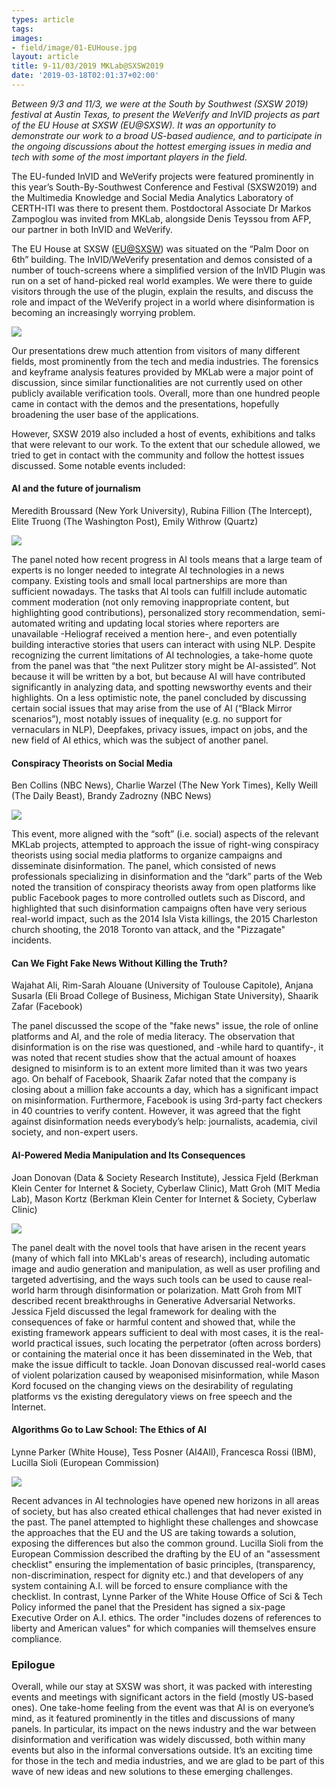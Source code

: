 ```yaml
---
types: article
tags:
images: 
- field/image/01-EUHouse.jpg
layout: article
title: 9-11/03/2019 MKLab@SXSW2019
date: '2019-03-18T02:01:37+02:00'
---
```

<p style="font-style: italic;">Between 9/3 and 11/3, we were at the South by Southwest (SXSW 2019) festival at Austin Texas, to present the WeVerify and InVID projects as part of the EU House at SXSW (EU@SXSW). It was an opportunity to demonstrate our work to a broad US-based audience, and to participate in the ongoing discussions about the hottest emerging issues in media and tech with some of the most important players in the field.
</p>

<p>The EU-funded InVID and WeVerify projects were featured prominently in this year’s South-By-Southwest Conference and Festival (SXSW2019) and the Multimedia Knowledge and Social Media Analytics Laboratory of CERTH-ITI was there to present them. Postdoctoral Associate Dr Markos Zampoglou was invited from MKLab, alongside Denis Teyssou from AFP, our partner in both InVID and WeVerify.
</p>

<p>The EU House at SXSW (<a href="https://euinaustin.org/" target="_blank">EU@SXSW</a>) was situated on the “Palm Door on 6th” building. The InVID/WeVerify presentation and demos consisted of a number of touch-screens where a simplified version of the InVID Plugin was run on a set of hand-picked real world examples. We were there to guide visitors through the use of the plugin, explain the results, and discuss the role and impact of the WeVerify project in a world where disinformation is becoming an increasingly worrying problem.</p>

<img src="https://mklab.iti.gr/files/02-Presentations.jpg" />

<p>Our presentations drew much attention from visitors of many different fields, most prominently from the tech and media industries. The forensics and keyframe analysis features provided by MKLab were a major point of discussion, since similar functionalities are not currently used on other publicly available verification tools. Overall, more than one hundred people came in contact with the demos and the presentations, hopefully broadening the user base of the applications.</p>

<p>However, SXSW 2019 also included a host of events, exhibitions and talks that were relevant to our work. To the extent that our schedule allowed, we tried to get in contact with the community and follow the hottest issues discussed. Some notable events included:</p>

<h4>AI and the future of journalism</h4>
<p>Meredith Broussard (New York University), Rubina Fillion (The Intercept), Elite Truong (The Washington Post), Emily Withrow (Quartz)</p>

<img src="https://mklab.iti.gr/files/03-AI-and-the-future-of-journalism.jpg" />

<p>The panel noted how recent progress in AI tools means that a large team of experts is no longer needed to integrate AI technologies in a news company. Existing tools and small local partnerships are more than sufficient nowadays. The tasks that AI tools can fulfill include automatic comment moderation (not only removing inappropriate content, but highlighting good contributions), personalized story recommendation, semi-automated writing and updating local stories where reporters are unavailable -Heliograf received a mention here-, and even potentially building interactive stories that users can interact with using NLP. Despite recognizing the current limitations of AI technologies, a take-home quote from the panel was that “the next Pulitzer story might be AI-assisted”. Not because it will be written by a bot, but because AI will have contributed significantly in analyzing data, and spotting newsworthy events and their highlights. On a less optimistic note, the panel concluded by discussing certain social issues that may arise from the use of AI (“Black Mirror scenarios”), most notably issues of inequality (e.g. no support for vernaculars in NLP), Deepfakes, privacy issues, impact on jobs, and the new field of AI ethics, which was the subject of another panel.</p>

<h4>Conspiracy Theorists on Social Media</h4>

<p>Ben Collins (NBC News), Charlie Warzel (The New York Times), Kelly Weill (The Daily Beast), Brandy Zadrozny (NBC News)</p>

<img src="https://mklab.iti.gr/files/04-Conspiracy-Theorists-on-Social-Media.jpg" />

<p>This event, more aligned with the “soft” (i.e. social) aspects of the relevant MKLab projects, attempted to approach the issue of right-wing conspiracy theorists using social media platforms to organize campaigns and disseminate disinformation. The panel, which consisted of news professionals specializing in disinformation and the “dark” parts of the Web noted the transition of conspiracy theorists away from open platforms like public Facebook pages to more controlled outlets such as Discord, and highlighted that such disinformation campaigns often have very serious real-world impact, such as the 2014 Isla Vista killings, the 2015 Charleston church shooting, the 2018 Toronto van attack, and the "Pizzagate" incidents.</p>

<h4>Can We Fight Fake News Without Killing the Truth?</h4>

<p>Wajahat Ali, Rim-Sarah Alouane (University of Toulouse Capitole), Anjana Susarla (Eli Broad College of Business, Michigan State University), Shaarik Zafar (Facebook)</p>

<p>The panel discussed the scope of the "fake news" issue, the role of online platforms and AI, and the role of media literacy. The observation that disinformation is on the rise was questioned, and -while hard to quantify-, it was noted that recent studies show that the actual amount of hoaxes designed to misinform is to an extent more limited than it was two years ago. On behalf of Facebook, Shaarik Zafar noted that the company is closing about a million fake accounts a day, which has a significant impact on misinformation. Furthermore, Facebook is using 3rd-party fact checkers in 40 countries to verify content. However, it was agreed that the fight against disinformation needs everybody’s help: journalists, academia, civil society, and non-expert users.</p>

<h4>AI-Powered Media Manipulation and Its Consequences</h4>

<p>Joan Donovan (Data & Society Research Institute), Jessica Fjeld (Berkman Klein Center for Internet & Society, Cyberlaw Clinic), Matt Groh (MIT Media Lab), Mason Kortz (Berkman Klein Center for Internet & Society, Cyberlaw Clinic)</p>

<img src="https://mklab.iti.gr/files/05-seo-no.jpg" />

<p>The panel dealt with the novel tools that have arisen in the recent years (many of which fall into MKLab's areas of research), including automatic image and audio generation and manipulation, as well as user profiling and targeted advertising, and the ways such tools can be used to cause real-world harm through disinformation or polarization. Matt Groh from MIT described recent breakthroughs in Generative Adversarial Networks. Jessica Fjeld discussed the legal framework for dealing with the consequences of fake or harmful content and showed that, while the existing framework appears sufficient to deal with most cases, it is the real-world practical issues, such locating the perpetrator (often across borders) or containing the material once it has been disseminated in the Web, that make the issue difficult to tackle. Joan Donovan discussed real-world cases of violent polarization caused by weaponised misinformation, while Mason Kord focused on the changing views on the desirability of regulating platforms vs the existing deregulatory views on free speech and the Internet.</p>

<h4>Algorithms Go to Law School: The Ethics of AI</h4>

<p>Lynne Parker (White House), Tess Posner (AI4All), Francesca Rossi (IBM), Lucilla Sioli (European Commission)</p>

<img src="https://mklab.iti.gr/files/06-Ethics-of-AI.jpg" />

<p>Recent advances in AI technologies have opened new horizons in all areas of society, but has also created ethical challenges that had never existed in the past. The panel attempted to highlight these challenges and showcase the approaches that the EU and the US are taking towards a solution, exposing the differences but also the common ground. Lucilla Sioli from the European Commission described the drafting by the EU of an "assessment checklist" ensuring the implementation of basic principles, (transparency, non-discrimination, respect for dignity etc.) and that developers of any system containing A.I. will be forced to ensure compliance with the checklist. In contrast, Lynne Parker of the White House Office of Sci & Tech Policy informed the panel that the President has signed a six-page Executive Order on A.I. ethics. The order "includes dozens of references to liberty and American values" for which companies will themselves ensure compliance.</p>

<h3>Epilogue</h3>

<p>Overall, while our stay at SXSW was short, it was packed with interesting events and meetings with significant actors in the field (mostly US-based ones). One take-home feeling from the event was that AI is on everyone’s mind, as it featured prominently in the titles and discussions of many panels. In particular, its impact on the news industry and the war between disinformation and verification was widely discussed, both within many events but also in the informal conversations outside. It’s an exciting time for those in the tech and media industries, and we are glad to be part of this wave of new ideas and new solutions to these emerging challenges.</p>



